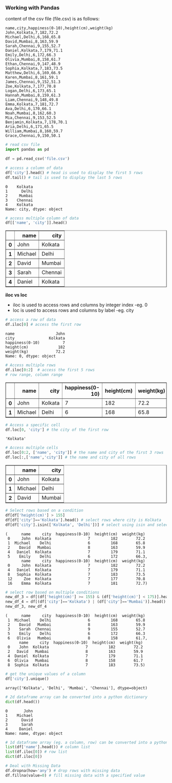 ### Working with Pandas

content of the csv file (file.csv) is as follows:
```
name,city,happiness(0-10),height(cm),weight(kg)
John,Kolkata,7,182,72.2
Michael,Delhi,6,168,65.8
David,Mumbai,8,163,59.9
Sarah,Chennai,9,155,52.7
Daniel,Kolkata,7,179,71.1
Emily,Delhi,6,172,66.3
Olivia,Mumbai,8,158,61.7
Ethan,Chennai,9,147,48.9
Sophia,Kolkata,7,183,73.5
Matthew,Delhi,6,169,66.9
Karen,Mumbai,8,161,59.1
James,Chennai,9,152,51.3
Zoe,Kolkata,7,177,70.8
Logan,Delhi,6,173,65.1
Hannah,Mumbai,8,159,61.3
Liam,Chennai,9,148,49.8
Emma,Kolkata,7,181,72.7
Ava,Delhi,6,170,66.1
Noah,Mumbai,8,162,60.3
Mia,Chennai,9,153,52.5
Benjamin,Kolkata,7,178,70.1
Aria,Delhi,6,171,65.5
William,Mumbai,8,160,59.7
Grace,Chennai,9,150,50.1

```

```python
# read csv file
import pandas as pd

df = pd.read_csv('file.csv')
```

```python
# access a column of data
df['city'].head() # head is used to display the first 5 rows
df.tail() # tail is used to display the last 5 rows
```

    0    Kolkata
    1      Delhi
    2     Mumbai
    3    Chennai
    4    Kolkata
    Name: city, dtype: object

```python
# access multiple column of data
df[['name', 'city']].head()
```

<div>
<style scoped>
    .dataframe tbody tr th:only-of-type {
        vertical-align: middle;
    }

    .dataframe tbody tr th {
        vertical-align: top;
    }

    .dataframe thead th {
        text-align: right;
    }
</style>
<table border="1" class="dataframe">
  <thead>
    <tr style="text-align: right;">
      <th></th>
      <th>name</th>
      <th>city</th>
    </tr>
  </thead>
  <tbody>
    <tr>
      <th>0</th>
      <td>John</td>
      <td>Kolkata</td>
    </tr>
    <tr>
      <th>1</th>
      <td>Michael</td>
      <td>Delhi</td>
    </tr>
    <tr>
      <th>2</th>
      <td>David</td>
      <td>Mumbai</td>
    </tr>
    <tr>
      <th>3</th>
      <td>Sarah</td>
      <td>Chennai</td>
    </tr>
    <tr>
      <th>4</th>
      <td>Daniel</td>
      <td>Kolkata</td>
    </tr>
  </tbody>
</table>
</div>

**iloc vs loc**
- iloc is used to access rows and columns by integer index -eg. 0
- loc is used to access rows and columns by label -eg. city

```python
# access a row of data
df.iloc[0] # access the first row
```

    name                  John
    city               Kolkata
    happiness(0-10)          7
    height(cm)             182
    weight(kg)            72.2
    Name: 0, dtype: object

```python
# Access multiple rows
df.iloc[0:2]  # access the first 5 rows
# row range, column range
```

<div>
<style scoped>
    .dataframe tbody tr th:only-of-type {
        vertical-align: middle;
    }

    .dataframe tbody tr th {
        vertical-align: top;
    }

    .dataframe thead th {
        text-align: right;
    }
</style>
<table border="1" class="dataframe">
  <thead>
    <tr style="text-align: right;">
      <th></th>
      <th>name</th>
      <th>city</th>
      <th>happiness(0-10)</th>
      <th>height(cm)</th>
      <th>weight(kg)</th>
    </tr>
  </thead>
  <tbody>
    <tr>
      <th>0</th>
      <td>John</td>
      <td>Kolkata</td>
      <td>7</td>
      <td>182</td>
      <td>72.2</td>
    </tr>
    <tr>
      <th>1</th>
      <td>Michael</td>
      <td>Delhi</td>
      <td>6</td>
      <td>168</td>
      <td>65.8</td>
    </tr>
  </tbody>
</table>
</div>

```python
# Access a specific cell
df.loc[0, 'city'] # the city of the first row
```

    'Kolkata'

```python
# Access multiple cells
df.loc[0:2, ['name', 'city']] # the name and city of the first 3 rows
df.loc[:,['name','city']] # the name and city of all rows
```

<div>
<style scoped>
    .dataframe tbody tr th:only-of-type {
        vertical-align: middle;
    }

    .dataframe tbody tr th {
        vertical-align: top;
    }

    .dataframe thead th {
        text-align: right;
    }
</style>
<table border="1" class="dataframe">
  <thead>
    <tr style="text-align: right;">
      <th></th>
      <th>name</th>
      <th>city</th>
    </tr>
  </thead>
  <tbody>
    <tr>
      <th>0</th>
      <td>John</td>
      <td>Kolkata</td>
    </tr>
    <tr>
      <th>1</th>
      <td>Michael</td>
      <td>Delhi</td>
    </tr>
    <tr>
      <th>2</th>
      <td>David</td>
      <td>Mumbai</td>
    </tr>
  </tbody>
</table>
</div>

```python
# Select rows based on a condition
df[df['height(cm)'] > 155]
df[df['city']=='Kolkata'].head() # select rows where city is Kolkata
df[df['city'].isin(['Kolkata', 'Delhi'])] # select using isin and select all rows where the content of the city column matches a list
```

    (      name     city  happiness(0-10)  height(cm)  weight(kg)
     0     John  Kolkata                7         182        72.2
     1  Michael    Delhi                6         168        65.8
     2    David   Mumbai                8         163        59.9
     4   Daniel  Kolkata                7         179        71.1
     5    Emily    Delhi                6         172        66.3,
           name     city  happiness(0-10)  height(cm)  weight(kg)
     0     John  Kolkata                7         182        72.2
     4   Daniel  Kolkata                7         179        71.1
     8   Sophia  Kolkata                7         183        73.5
     12     Zoe  Kolkata                7         177        70.8
     16    Emma  Kolkata                7         181        72.7)

```python
# select row based on multiple conditions
new_df_3 = df[(df['height(cm)'] >= 155) & (df['height(cm)'] < 175)].head() # selecting a value between 2 numbers is considered as a multiple condition
new_df_4 = df[(df['city']=='Kolkata') | (df['city']=='Mumbai')].head() # using the or operator
new_df_3, new_df_4
```

    (      name     city  happiness(0-10)  height(cm)  weight(kg)
     1  Michael    Delhi                6         168        65.8
     2    David   Mumbai                8         163        59.9
     3    Sarah  Chennai                9         155        52.7
     5    Emily    Delhi                6         172        66.3
     6   Olivia   Mumbai                8         158        61.7,
          name     city  happiness(0-10)  height(cm)  weight(kg)
     0    John  Kolkata                7         182        72.2
     2   David   Mumbai                8         163        59.9
     4  Daniel  Kolkata                7         179        71.1
     6  Olivia   Mumbai                8         158        61.7
     8  Sophia  Kolkata                7         183        73.5)

```python
# get the unique values of a column
df['city'].unique()
```

    array(['Kolkata', 'Delhi', 'Mumbai', 'Chennai'], dtype=object)

```python
# 2d dataframe array can be converted into a python dictionary
dict(df.head())
```

    0       John
    1    Michael
    2      David
    3      Sarah
    4     Daniel
    Name: name, dtype: object

```python
# 1d dataframe array (eg. a column, row) can be converted into a python list or a dictionary
list(df['name'].head()) # column list
list(df.iloc[0]) # row list
dict(df.iloc[0])
```

```python
# Deal with Missing Data
df.dropna(how='any') # drop rows with missing data
df.fillna(value=0) # fill missing data with a specified value
```
